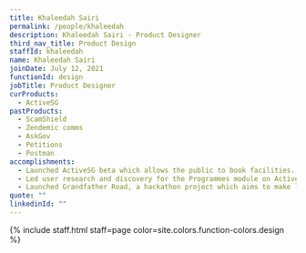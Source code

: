 ```yaml
---
title: Khaleedah Sairi
permalink: /people/khaleedah
description: Khaleedah Sairi - Product Designer
third_nav_title: Product Design
staffId: khaleedah
name: Khaleedah Sairi
joinDate: July 12, 2021
functionId: design
jobTitle: Product Designer
curProducts:
  - ActiveSG
pastProducts:
  - ScamShield
  - Zendemic comms
  - AskGov
  - Petitions
  - Postman
accomplishments:
  - Launched ActiveSG beta which allows the public to book facilities. In beta, the team is supporting 7 sports in 14 venues for 2 months, with a total 1600 timeslots.
  - Led user research and discovery for the Programmes module on ActiveSG, where I whiteboarded and prototyped with admin users.
  - Launched Grandfather Road, a hackathon project which aims to make learning about Singapore's heritage and history fun and shareable. The result is a hyper-local quiz to explore neighbourhoods via roads, sprinkled with local terms/slang and imagery.
quote: ""
linkedinId: ""
---
```


{% include staff.html staff=page color=site.colors.function-colors.design %}
